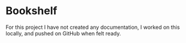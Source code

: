 # Bookshelf

For this project I have not created any documentation, I worked on this locally, and pushed on GitHub when felt ready.
